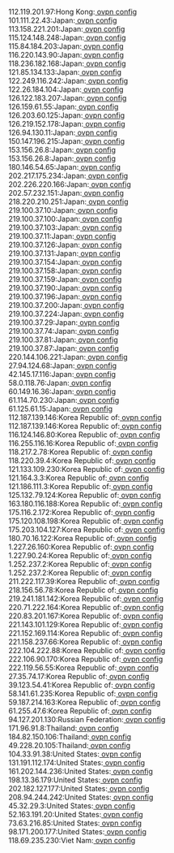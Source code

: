 112.119.201.97:Hong Kong:[ ovpn config](vpn/112_119_201_97.ovpn)  
101.111.22.43:Japan:[ ovpn config](vpn/101_111_22_43.ovpn)  
113.158.221.201:Japan:[ ovpn config](vpn/113_158_221_201.ovpn)  
115.124.148.248:Japan:[ ovpn config](vpn/115_124_148_248.ovpn)  
115.84.184.203:Japan:[ ovpn config](vpn/115_84_184_203.ovpn)  
116.220.143.90:Japan:[ ovpn config](vpn/116_220_143_90.ovpn)  
118.236.182.168:Japan:[ ovpn config](vpn/118_236_182_168.ovpn)  
121.85.134.133:Japan:[ ovpn config](vpn/121_85_134_133.ovpn)  
122.249.116.242:Japan:[ ovpn config](vpn/122_249_116_242.ovpn)  
122.26.184.104:Japan:[ ovpn config](vpn/122_26_184_104.ovpn)  
126.122.183.207:Japan:[ ovpn config](vpn/126_122_183_207.ovpn)  
126.159.61.55:Japan:[ ovpn config](vpn/126_159_61_55.ovpn)  
126.203.60.125:Japan:[ ovpn config](vpn/126_203_60_125.ovpn)  
126.219.152.178:Japan:[ ovpn config](vpn/126_219_152_178.ovpn)  
126.94.130.11:Japan:[ ovpn config](vpn/126_94_130_11.ovpn)  
150.147.196.215:Japan:[ ovpn config](vpn/150_147_196_215.ovpn)  
153.156.26.8:Japan:[ ovpn config](vpn/153_156_26_8.ovpn)  
153.156.26.8:Japan:[ ovpn config](vpn/153_156_26_8.ovpn)  
180.146.54.65:Japan:[ ovpn config](vpn/180_146_54_65.ovpn)  
202.217.175.234:Japan:[ ovpn config](vpn/202_217_175_234.ovpn)  
202.226.220.166:Japan:[ ovpn config](vpn/202_226_220_166.ovpn)  
202.57.232.151:Japan:[ ovpn config](vpn/202_57_232_151.ovpn)  
218.220.210.251:Japan:[ ovpn config](vpn/218_220_210_251.ovpn)  
219.100.37.10:Japan:[ ovpn config](vpn/219_100_37_10.ovpn)  
219.100.37.100:Japan:[ ovpn config](vpn/219_100_37_100.ovpn)  
219.100.37.103:Japan:[ ovpn config](vpn/219_100_37_103.ovpn)  
219.100.37.11:Japan:[ ovpn config](vpn/219_100_37_11.ovpn)  
219.100.37.126:Japan:[ ovpn config](vpn/219_100_37_126.ovpn)  
219.100.37.131:Japan:[ ovpn config](vpn/219_100_37_131.ovpn)  
219.100.37.154:Japan:[ ovpn config](vpn/219_100_37_154.ovpn)  
219.100.37.158:Japan:[ ovpn config](vpn/219_100_37_158.ovpn)  
219.100.37.159:Japan:[ ovpn config](vpn/219_100_37_159.ovpn)  
219.100.37.190:Japan:[ ovpn config](vpn/219_100_37_190.ovpn)  
219.100.37.196:Japan:[ ovpn config](vpn/219_100_37_196.ovpn)  
219.100.37.200:Japan:[ ovpn config](vpn/219_100_37_200.ovpn)  
219.100.37.224:Japan:[ ovpn config](vpn/219_100_37_224.ovpn)  
219.100.37.29:Japan:[ ovpn config](vpn/219_100_37_29.ovpn)  
219.100.37.74:Japan:[ ovpn config](vpn/219_100_37_74.ovpn)  
219.100.37.81:Japan:[ ovpn config](vpn/219_100_37_81.ovpn)  
219.100.37.87:Japan:[ ovpn config](vpn/219_100_37_87.ovpn)  
220.144.106.221:Japan:[ ovpn config](vpn/220_144_106_221.ovpn)  
27.94.124.68:Japan:[ ovpn config](vpn/27_94_124_68.ovpn)  
42.145.17.116:Japan:[ ovpn config](vpn/42_145_17_116.ovpn)  
58.0.118.76:Japan:[ ovpn config](vpn/58_0_118_76.ovpn)  
60.149.16.36:Japan:[ ovpn config](vpn/60_149_16_36.ovpn)  
61.114.70.230:Japan:[ ovpn config](vpn/61_114_70_230.ovpn)  
61.125.61.15:Japan:[ ovpn config](vpn/61_125_61_15.ovpn)  
112.187.139.146:Korea Republic of:[ ovpn config](vpn/112_187_139_146.ovpn)  
112.187.139.146:Korea Republic of:[ ovpn config](vpn/112_187_139_146.ovpn)  
116.124.146.80:Korea Republic of:[ ovpn config](vpn/116_124_146_80.ovpn)  
116.255.116.16:Korea Republic of:[ ovpn config](vpn/116_255_116_16.ovpn)  
118.217.2.78:Korea Republic of:[ ovpn config](vpn/118_217_2_78.ovpn)  
118.220.39.4:Korea Republic of:[ ovpn config](vpn/118_220_39_4.ovpn)  
121.133.109.230:Korea Republic of:[ ovpn config](vpn/121_133_109_230.ovpn)  
121.164.3.3:Korea Republic of:[ ovpn config](vpn/121_164_3_3.ovpn)  
121.186.111.3:Korea Republic of:[ ovpn config](vpn/121_186_111_3.ovpn)  
125.132.79.124:Korea Republic of:[ ovpn config](vpn/125_132_79_124.ovpn)  
163.180.116.188:Korea Republic of:[ ovpn config](vpn/163_180_116_188.ovpn)  
175.116.2.172:Korea Republic of:[ ovpn config](vpn/175_116_2_172.ovpn)  
175.120.108.198:Korea Republic of:[ ovpn config](vpn/175_120_108_198.ovpn)  
175.203.104.127:Korea Republic of:[ ovpn config](vpn/175_203_104_127.ovpn)  
180.70.16.122:Korea Republic of:[ ovpn config](vpn/180_70_16_122.ovpn)  
1.227.26.160:Korea Republic of:[ ovpn config](vpn/1_227_26_160.ovpn)  
1.227.90.24:Korea Republic of:[ ovpn config](vpn/1_227_90_24.ovpn)  
1.252.237.2:Korea Republic of:[ ovpn config](vpn/1_252_237_2.ovpn)  
1.252.237.2:Korea Republic of:[ ovpn config](vpn/1_252_237_2.ovpn)  
211.222.117.39:Korea Republic of:[ ovpn config](vpn/211_222_117_39.ovpn)  
218.156.56.78:Korea Republic of:[ ovpn config](vpn/218_156_56_78.ovpn)  
219.241.181.142:Korea Republic of:[ ovpn config](vpn/219_241_181_142.ovpn)  
220.71.222.164:Korea Republic of:[ ovpn config](vpn/220_71_222_164.ovpn)  
220.83.201.167:Korea Republic of:[ ovpn config](vpn/220_83_201_167.ovpn)  
221.143.101.129:Korea Republic of:[ ovpn config](vpn/221_143_101_129.ovpn)  
221.152.169.114:Korea Republic of:[ ovpn config](vpn/221_152_169_114.ovpn)  
221.158.237.66:Korea Republic of:[ ovpn config](vpn/221_158_237_66.ovpn)  
222.104.222.88:Korea Republic of:[ ovpn config](vpn/222_104_222_88.ovpn)  
222.106.90.170:Korea Republic of:[ ovpn config](vpn/222_106_90_170.ovpn)  
222.119.56.55:Korea Republic of:[ ovpn config](vpn/222_119_56_55.ovpn)  
27.35.74.17:Korea Republic of:[ ovpn config](vpn/27_35_74_17.ovpn)  
39.123.54.41:Korea Republic of:[ ovpn config](vpn/39_123_54_41.ovpn)  
58.141.61.235:Korea Republic of:[ ovpn config](vpn/58_141_61_235.ovpn)  
59.187.214.163:Korea Republic of:[ ovpn config](vpn/59_187_214_163.ovpn)  
61.255.47.6:Korea Republic of:[ ovpn config](vpn/61_255_47_6.ovpn)  
94.127.201.130:Russian Federation:[ ovpn config](vpn/94_127_201_130.ovpn)  
171.96.91.8:Thailand:[ ovpn config](vpn/171_96_91_8.ovpn)  
184.82.150.106:Thailand:[ ovpn config](vpn/184_82_150_106.ovpn)  
49.228.20.105:Thailand:[ ovpn config](vpn/49_228_20_105.ovpn)  
104.33.91.38:United States:[ ovpn config](vpn/104_33_91_38.ovpn)  
131.191.112.174:United States:[ ovpn config](vpn/131_191_112_174.ovpn)  
161.202.144.236:United States:[ ovpn config](vpn/161_202_144_236.ovpn)  
198.13.36.179:United States:[ ovpn config](vpn/198_13_36_179.ovpn)  
202.182.127.177:United States:[ ovpn config](vpn/202_182_127_177.ovpn)  
208.94.244.242:United States:[ ovpn config](vpn/208_94_244_242.ovpn)  
45.32.29.3:United States:[ ovpn config](vpn/45_32_29_3.ovpn)  
52.163.191.20:United States:[ ovpn config](vpn/52_163_191_20.ovpn)  
73.63.216.85:United States:[ ovpn config](vpn/73_63_216_85.ovpn)  
98.171.200.177:United States:[ ovpn config](vpn/98_171_200_177.ovpn)  
118.69.235.230:Viet Nam:[ ovpn config](vpn/118_69_235_230.ovpn)  
